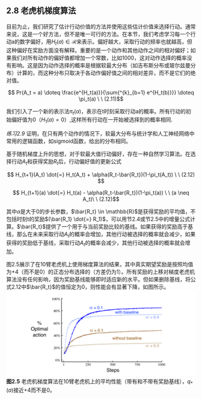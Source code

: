 ## 2.8 老虎机梯度算法
目前为止，我们研究了估计行动价值的方法并使用这些估计价值来选择行动。通常来说，这是一个好方法，但不是唯一可行的方法。在本节，我们考虑学习每一个行动a的数字偏好，用$`H_t(a)\in\mathcal{R}`$来表示。偏好越大，采取行动的频率也就越高，但这种偏好在奖励方面没有解释。重要的是一个动作和其他动作之间的相对偏好；如果我们对所有动作的偏好值都增加一个常数，比如1000，这对动作选择的概率没有影响。这是因为动作选择的概率是根据软最大分布（如吉布斯分布或玻尔兹曼分布）计算的，而这种分布只取决于各动作偏好值之间的相对差异，而不是它们的绝对值。

$$ Pr(A_t = a) \doteq \frac{e^{H_t(a)}}{\sum{^{k}_{b=1} e^{H_t(b)}}} \doteq \pi_t(a) \ \ (2.11)$$

我们引入了一个新的表示法$`\pi_t(a)`$，表示在t时刻采取行动a的概率。所有行动的初始偏好值为0（$`H_1(a)=0`$）,这样所有行动在一开始被选择到的概率相同.

_练习2.9_ 证明，在只有两个动作的情况下，软最大分布与统计学和人工神经网络中常用的逻辑函数，如sigmoid函数，给出的分布相同。

基于随机梯度上升的思想，对于软最大值行动偏好，存在一种自然学习算法。在选择行动$`A_t`$和获得奖励$`R_t`$后，行动偏好值的更新公式

$$ H_{t+1}(A_t) \dot{=} H_t(A_t) + \alpha(R_t-\bar{R_t})(1-\pi_t(A_t)) \ \ (2.12) $$

$$ H_{t+1}(a) \dot{=} H_t(a) - \alpha(R_t-\bar{R_t})(1-\pi_t(a))  \ \ (a \neq A_t)\ \  (2.12)$$

其中$`\alpha`$是大于0的步长参数，$`\bar{R_t} \in \mathbb{R}`$是获得奖励的平均值，不包括时刻t的奖励$`(\bar{R_1} \dot{=} R_1)`$，可以用节2.4或节2.5中的增量公式计算。$`\bar{R_t}`$提供了一个用于与当前奖励比较的基线。如果获得的奖励高于基线，那么在未来采取行动$`A_t`$的概率会增加，其他行动被选择的概率就会减少，如果获得的奖励低于基线，采取行动$`A_t`$的概率会减少，其他行动被选择的概率就会增加。

图2.5展示了在10臂老虎机上使用梯度算法的结果，其中真实期望奖励是按照均值为+4（而不是0）的正态分布选择的（方差仍为1）。所有奖励的上移对梯度老虎机算法没有任何影响，因为奖励基线能够即时适应新的水平。但如果删除基线，将公式2.12中$`\bar{R_t}`$的值恒定为0，则性能会有显著下降，如图所示。
![image](https://github.com/zhangyi11/Reinforcement-Learning-An-Introduction-/blob/main/images/figure-2.5.png)
**图2.5** 老虎机梯度算法在10臂老虎机上的平均性能（带有和不带有奖励基线），$`q_*(a)`$接近+4而不是0。

